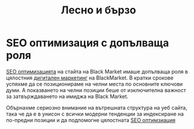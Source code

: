 ﻿---
layout: post
order: 12
rel: /about/blackmarket/optimization
service: /services/optimization
project: /portfolio/blackmarket
header: compact
display: subject cover
title: Лесно и бързо
description: SEO оптимизацията на стайта на Black Market имаше допълващата роля в цялостния дигитален маркетинг на BlackMarket.
---
# SEO oптимизация с допълваща роля
[SEO оптимизацията](./../../маркетинг/оптимизация.html) на стайта на Black Market имаше допълваща роля в цялостния [дигитален маркетинг](./../../маркетинг/дигитална-маркетинг-стратегия.html) на BlackMarket. В кратки срокове успяхме да се позиционираме на челни места по основните ключови думи. А показването на челни позиции беше от изключителна важност за затвърждаването на имиджа на Black Market. 

Обърнахме сериозно внимание на вътрешната структура на уеб сайта, така че да е в унисон с всички модерни тенденции за индексиране на по-предни позиции и да подпомогне цялостната [SEO оптимзиация](./../../маркетинг/оптимизация.html)